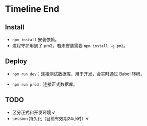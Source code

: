 # Timeline End

## Install

- `npm install` 安装依赖。
- 进程守护用到了 pm2，若未安装需要 `npm install -g pm2`。

## Deploy

- `npm run dev`：连接测试数据库，用于开发，会实时通过 Babel 转码。

- `npm run prod`：连接正式数据库。

## TODO

- 区分正式和开发环境 √
- session 持久化（目前有效期24小时）√
